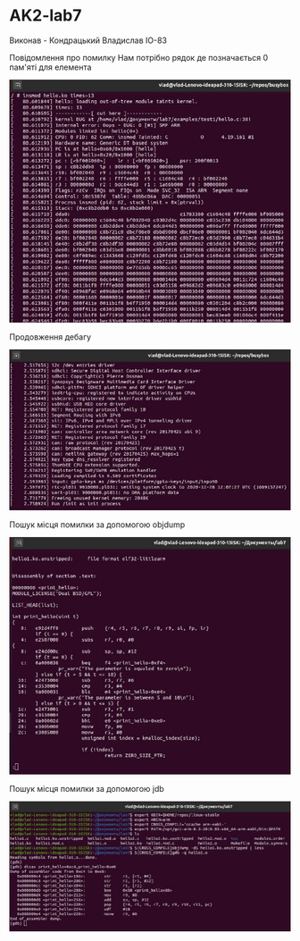 # AK2-lab7

Виконав - Кондрацький Владислав ІО-83

Повідомлення про помилку
Нам потрібно рядок де позначається 0 пам'яті для елемента

![AK2-LAB7](img/1.jpg)

Продовження дебагу

![AK2-LAB7](img/2.jpg)

Пошук місця помилки за допомогою objdump

![AK2-LAB7](img/3.jpg)

Пошук місця помилки за допомогою jdb

![AK2-LAB7](img/4.jpg)
